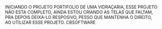 INICIANDO O PROJETO PORTIFOLIO DE UMA VIDRAÇARIA, ESSE PROJETO NÃO ESTA COMPLETO,
AINDA ESTOU CRIANDO AS TELAS QUE FALTAM, PRA DEPOIS DEIXA-LO RESPOSIVO, PESSO QUE MANTENHA 
O DIREITO, AO UTILIZAR ESSE PROJETO. CBSOFTWARE
